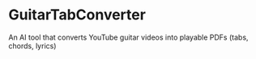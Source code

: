 # GuitarTabConverter
An AI tool that converts YouTube guitar videos into playable PDFs (tabs, chords, lyrics)
